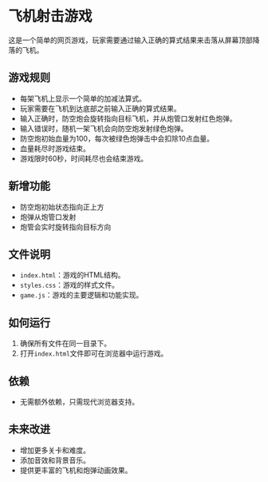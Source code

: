 # 飞机射击游戏

这是一个简单的网页游戏，玩家需要通过输入正确的算式结果来击落从屏幕顶部降落的飞机。

## 游戏规则

- 每架飞机上显示一个简单的加减法算式。
- 玩家需要在飞机到达底部之前输入正确的算式结果。
- 输入正确时，防空炮会旋转指向目标飞机，并从炮管口发射红色炮弹。
- 输入错误时，随机一架飞机会向防空炮发射绿色炮弹。
- 防空炮初始血量为100，每次被绿色炮弹击中会扣除10点血量。
- 血量耗尽时游戏结束。
- 游戏限时60秒，时间耗尽也会结束游戏。

## 新增功能

- 防空炮初始状态指向正上方
- 炮弹从炮管口发射
- 炮管会实时旋转指向目标方向

## 文件说明

- `index.html`：游戏的HTML结构。
- `styles.css`：游戏的样式文件。
- `game.js`：游戏的主要逻辑和功能实现。

## 如何运行

1. 确保所有文件在同一目录下。
2. 打开`index.html`文件即可在浏览器中运行游戏。

## 依赖

- 无需额外依赖，只需现代浏览器支持。

## 未来改进

- 增加更多关卡和难度。
- 添加音效和背景音乐。
- 提供更丰富的飞机和炮弹动画效果。